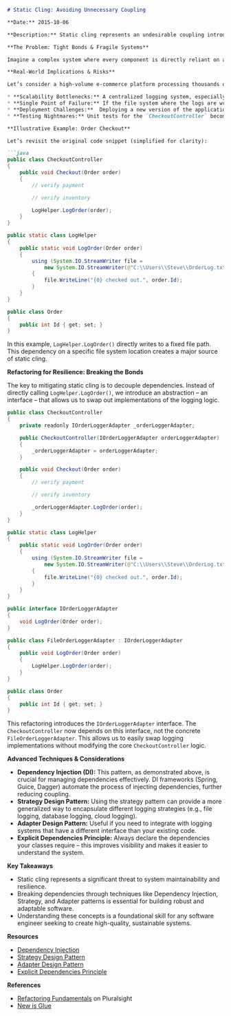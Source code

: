 ```markdown
# Static Cling: Avoiding Unnecessary Coupling

**Date:** 2015-10-06

**Description:** Static cling represents an undesirable coupling introduced by accessing static (global) functionality – variables or methods – within your code. This coupling creates fragility, making testing, modification, and collaboration significantly more difficult. Understanding and eliminating static cling is a core skill for any software engineer aiming for maintainable and robust systems.

**The Problem: Tight Bonds & Fragile Systems**

Imagine a complex system where every component is directly reliant on a shared, global state. This creates a tightly coupled architecture, which is notoriously difficult to manage. Changes in one part of the system can have ripple effects, often leading to unexpected bugs and making it challenging to test new features or refactor existing code.  Think of it like an overly complicated chain – if one link breaks, the whole chain falls apart.  This fragility dramatically increases the risk of introducing regressions and hinders collaboration, as teams need to coordinate closely to avoid conflicts.  Furthermore, in distributed systems, static coupling exacerbates the challenges of ensuring consistency and correct behavior.

**Real-World Implications & Risks**

Let’s consider a high-volume e-commerce platform processing thousands of orders per minute.  If the logging mechanism (as demonstrated in the example) is implemented statically, the following risks materialize:

* **Scalability Bottlenecks:** A centralized logging system, especially one writing directly to a specific file path, becomes a performance bottleneck.  As order volume increases, the logging system can become the limiting factor, impacting overall system throughput.
* **Single Point of Failure:** If the file system where the logs are written experiences issues (e.g., disk full, network connectivity loss), the entire logging system fails, leading to a complete loss of valuable operational data.
* **Deployment Challenges:**  Deploying a new version of the application requires careful coordination to avoid disrupting the logging system.  
* **Testing Nightmares:** Unit tests for the `CheckoutController` become significantly more complex, requiring the presence of specific files and configurations.

**Illustrative Example: Order Checkout**

Let’s revisit the original code snippet (simplified for clarity):

```java
public class CheckoutController
{
    public void Checkout(Order order)
    {
        // verify payment

        // verify inventory

        LogHelper.LogOrder(order);
    }
}

public static class LogHelper
{
    public static void LogOrder(Order order)
    {
        using (System.IO.StreamWriter file =
            new System.IO.StreamWriter(@"C:\\Users\\Steve\\OrderLog.txt", true))
        {
            file.WriteLine("{0} checked out.", order.Id);
        }
    }
}

public class Order
{
    public int Id { get; set; }
}
```

In this example, `LogHelper.LogOrder()` directly writes to a fixed file path. This dependency on a specific file system location creates a major source of static cling.

**Refactoring for Resilience: Breaking the Bonds**

The key to mitigating static cling is to decouple dependencies. Instead of directly calling `LogHelper.LogOrder()`, we introduce an abstraction – an interface – that allows us to swap out implementations of the logging logic.

```java
public class CheckoutController
{
    private readonly IOrderLoggerAdapter _orderLoggerAdapter;

    public CheckoutController(IOrderLoggerAdapter orderLoggerAdapter)
    {
        _orderLoggerAdapter = orderLoggerAdapter;
    }

    public void Checkout(Order order)
    {
        // verify payment

        // verify inventory

        _orderLoggerAdapter.LogOrder(order);
    }
}

public static class LogHelper
{
    public static void LogOrder(Order order)
    {
        using (System.IO.StreamWriter file =
            new System.IO.StreamWriter(@"C:\\Users\\Steve\\OrderLog.txt", true))
        {
            file.WriteLine("{0} checked out.", order.Id);
        }
    }
}

public interface IOrderLoggerAdapter
{
    void LogOrder(Order order);
}

public class FileOrderLoggerAdapter : IOrderLoggerAdapter
{
    public void LogOrder(Order order)
    {
        LogHelper.LogOrder(order);
    }
}

public class Order
{
    public int Id { get; set; }
}
```

This refactoring introduces the `IOrderLoggerAdapter` interface.  The `CheckoutController` now depends on this interface, not the concrete `FileOrderLoggerAdapter`.  This allows us to easily swap logging implementations without modifying the core `CheckoutController` logic.

**Advanced Techniques & Considerations**

* **Dependency Injection (DI):**  This pattern, as demonstrated above, is crucial for managing dependencies effectively. DI frameworks (Spring, Guice, Dagger) automate the process of injecting dependencies, further reducing coupling.
* **Strategy Design Pattern:** Using the strategy pattern can provide a more generalized way to encapsulate different logging strategies (e.g., file logging, database logging, cloud logging).
* **Adapter Design Pattern:** Useful if you need to integrate with logging systems that have a different interface than your existing code.
* **Explicit Dependencies Principle:** Always declare the dependencies your classes require – this improves visibility and makes it easier to understand the system.

**Key Takeaways**

* Static cling represents a significant threat to system maintainability and resilience.
* Breaking dependencies through techniques like Dependency Injection, Strategy, and Adapter patterns is essential for building robust and adaptable software.
* Understanding these concepts is a foundational skill for any software engineer seeking to create high-quality, sustainable systems.

**Resources**

* [Dependency Injection](/practices/dependency-injection/)
* [Strategy Design Pattern](/design-patterns/strategy-pattern)
* [Adapter Design Pattern](/design-patterns/adapter-design-pattern)
* [Explicit Dependencies Principle](/principles/explicit-dependencies-principle/)

**References**

* [Refactoring Fundamentals](http://www.pluralsight.com/courses/refactoring-fundamentals) on Pluralsight
* [New is Glue](http://ardalis.com/new-is-glue/)
```